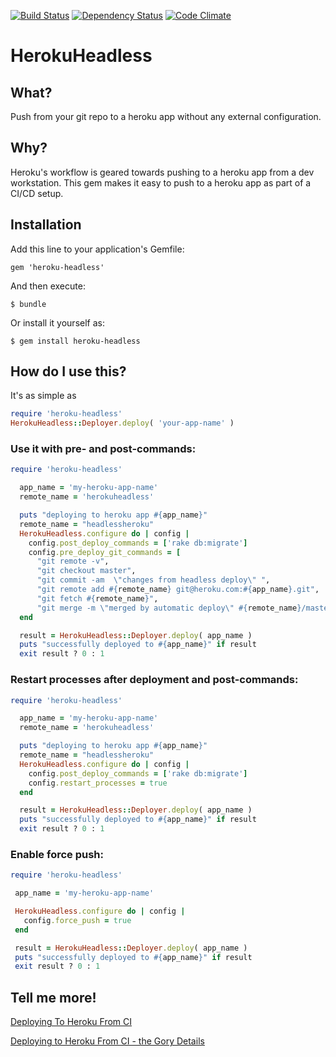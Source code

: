 [![Build Status](https://secure.travis-ci.org/moredip/heroku-headless.png?branch=master)](http://travis-ci.org/moredip/heroku-headless)
[![Dependency Status](https://gemnasium.com/moredip/heroku-headless.png?travis)](https://gemnasium.com/moredip/heroku-headless)
[![Code Climate](https://codeclimate.com/github/moredip/heroku-headless.png)](https://codeclimate.com/github/moredip/heroku-headless)

# HerokuHeadless

## What?
Push from your git repo to a heroku app without any external configuration.

## Why?
Heroku's workflow is geared towards pushing to a heroku app from a dev workstation. This gem makes it easy to push to a heroku app as part of a CI/CD setup.

## Installation

Add this line to your application's Gemfile:

    gem 'heroku-headless'

And then execute:

    $ bundle

Or install it yourself as:

    $ gem install heroku-headless

## How do I use this?
It's as simple as
```ruby
require 'heroku-headless'
HerokuHeadless::Deployer.deploy( 'your-app-name' )
```

### Use it with pre- and post-commands:

```ruby
require 'heroku-headless'

  app_name = 'my-heroku-app-name'
  remote_name = 'herokuheadless'

  puts "deploying to heroku app #{app_name}"
  remote_name = "headlessheroku"
  HerokuHeadless.configure do | config |
    config.post_deploy_commands = ['rake db:migrate']
    config.pre_deploy_git_commands = [
      "git remote -v",
      "git checkout master",
      "git commit -am  \"changes from headless deploy\" ",
      "git remote add #{remote_name} git@heroku.com:#{app_name}.git",
      "git fetch #{remote_name}",
      "git merge -m \"merged by automatic deploy\" #{remote_name}/master"]
  end

  result = HerokuHeadless::Deployer.deploy( app_name )
  puts "successfully deployed to #{app_name}" if result
  exit result ? 0 : 1

```

### Restart processes after deployment and post-commands:

```ruby
require 'heroku-headless'

  app_name = 'my-heroku-app-name'
  remote_name = 'herokuheadless'

  puts "deploying to heroku app #{app_name}"
  remote_name = "headlessheroku"
  HerokuHeadless.configure do | config |
    config.post_deploy_commands = ['rake db:migrate']
    config.restart_processes = true
  end

  result = HerokuHeadless::Deployer.deploy( app_name )
  puts "successfully deployed to #{app_name}" if result
  exit result ? 0 : 1

```
### Enable force push:

```ruby
require 'heroku-headless'

 app_name = 'my-heroku-app-name'

 HerokuHeadless.configure do | config |
   config.force_push = true   
 end

 result = HerokuHeadless::Deployer.deploy( app_name )
 puts "successfully deployed to #{app_name}" if result
 exit result ? 0 : 1

 ```

## Tell me more!

[Deploying To Heroku From CI](http://blog.thepete.net/blog/2013/01/21/deploying-to-heroku-from-ci)

[Deploying to Heroku From CI - the Gory Details](http://blog.thepete.net/blog/2013/01/22/deploying-to-heroku-from-ci-the-gory-details/)
